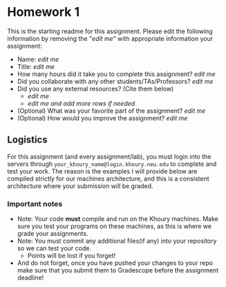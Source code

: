 # Homework 1 

This is the starting readme for this assignment.  Please edit the following information by removing the "*edit me*" with appropriate information your assignment:

- Name: *edit me*
- Title: *edit me*
- How many hours did it take you to complete this assignment? *edit me*
- Did you collaborate with any other students/TAs/Professors? *edit me*
- Did you use any external resources? (Cite them below)
  - *edit me*
  - *edit me and add more rows if needed*
- (Optional) What was your favorite part of the assignment? *edit me*
- (Optional) How would you improve the assignment? *edit me*

## Logistics

For this assignment (and every assignment/lab), you must login into the servers through `your_khoury_name@login.khoury.neu.edu` to complete and test your work. The reason is the examples I will provide below are compiled strictly for our machines architecture, and this is a consistent architecture where your submission will be graded.

### Important notes

* Note: Your code **must** compile and run on the Khoury machines. Make sure you test your programs on these machines, as this is where we grade your assignments.
* Note: You must commit any additional files(if any) into your repository so we can test your code.
  * Points will be lost if you forget!
* And do not forget, once you have pushed your changes to your repo make sure that you submit them to Gradescope before the assignment deadline!

